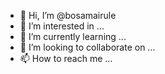 - 👋 Hi, I’m @bosamairule
- 👀 I’m interested in ...
- 🌱 I’m currently learning ...
- 💞️ I’m looking to collaborate on ...
- 📫 How to reach me ...

<!---
bosamairule/bosamairule is a ✨ special ✨ repository because its `README.md` (this file) appears on your GitHub profile.
You can click the Preview link to take a look at your changes.
--->

